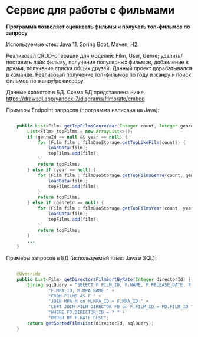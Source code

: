 # Сервис для работы с фильмами

**Программа позволяет оценивать фильмы и получать топ-фильмов по запросу**

Используемые стек: Java 11, Spring Boot, Maven, H2.

Реализовал CRUD-операции для моделей: Film, User, Genre; удалить/поставить лайк фильму, получение популярных фильмов, добавление в друзья, получение списка общих друзей.
Данный проект дорабатывался в команде. 
Реализовал получение топ-фильмов по году и жанру и поиск фильмов по жанру/режиссеру.

Данные хранятся в БД. Схема БД представлена ниже.
https://drawsql.app/yandex-7/diagrams/filmorate/embed

Примеры Endpoint запросов (программа написана на Java):

```java

    public List<Film> getTopFilmsGenreYear(Integer count, Integer genreId, Integer year) {
        List<Film> topFilms = new ArrayList<>();
        if (genreId == null && year == null) {
            for (Film film : filmDaoStorage.getTopLikeFilm(count)) {
                loadData(film);
                topFilms.add(film);
            }
            return topFilms;
        } else if (year == null) {
            for (Film film : filmDaoStorage.getTopFilmsGenre(count, genreId)) {
                loadData(film);
                topFilms.add(film);
            }
            return topFilms;
        } else if (genreId == null) {
            for (Film film : filmDaoStorage.getTopFilmsYear(count, year)) {
                loadData(film);
                topFilms.add(film);
            }
            return topFilms;
        } 
        ...
    }
```

Примеры запросов в БД (используемый язык: Java и SQL):

```java

    @Override
    public List<Film> getDirectorsFilmSortByRate(Integer directorId) {
        String sqlQuery = "SELECT F.FILM_ID, F.NAME, F.RELEASE_DATE, F.DESCRIPTION, F.DURATION, F.RATE," +
                "F.MPA_ID, M.MPA_NAME " +
                "FROM FILMS AS F " +
                "JOIN MPA M on M.MPA_ID = F.MPA_ID " +
                "LEFT JOIN FILM_DIRECTOR FD on F.FILM_ID = FD.FILM_ID " +
                "WHERE FD.DIRECTOR_ID = ? " +
                "ORDER BY F.RATE DESC";
        return getSortedFilmsList(directorId, sqlQuery);
    }
```
